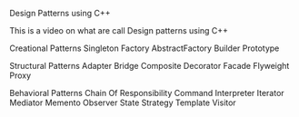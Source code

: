 Design Patterns using C++

This is a video on what are call Design patterns using C++

Creational Patterns
Singleton
Factory
AbstractFactory
Builder
Prototype

Structural Patterns
Adapter
Bridge
Composite
Decorator
Facade
Flyweight
Proxy

Behavioral Patterns
Chain Of Responsibility
Command
Interpreter
Iterator
Mediator
Memento
Observer
State
Strategy
Template
Visitor


